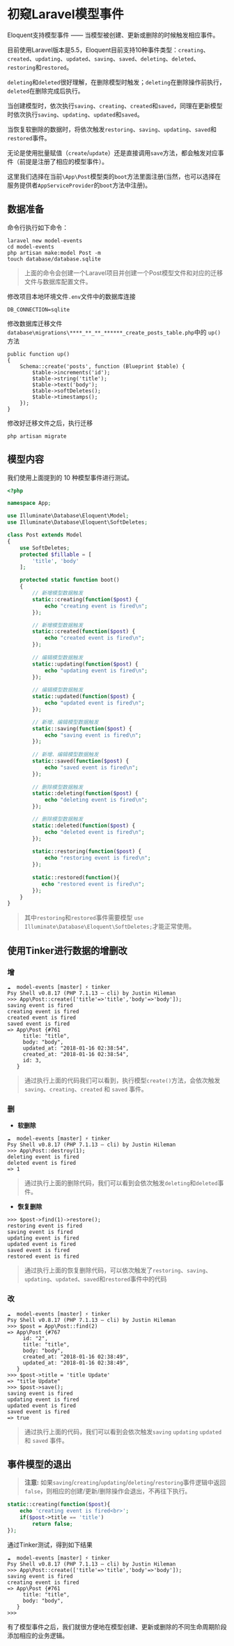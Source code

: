 # 初窥Laravel模型事件

Eloquent支持模型事件 —— 当模型被创建、更新或删除的时候触发相应事件。

目前使用Laravel版本是5.5，Eloquent目前支持10种事件类型：`creating`、`created`、`updating`、`updated`、`saving`、`saved`、`deleting`、`deleted`、`restoring`和`restored`。

`deleting`和`deleted`很好理解，在删除模型时触发；`deleting`在删除操作前执行，`deleted`在删除完成后执行。

当创建模型时，依次执行`saving`、`creating`、`created`和`saved`，同理在更新模型时依次执行`saving`、`updating`、`updated`和`saved`。

当恢复软删除的数据时，将依次触发`restoring`、`saving`、`updating`、`saved`和`restored`事件。

无论是使用批量赋值（`create`/`update`）还是直接调用`save`方法，都会触发对应事件（前提是注册了相应的模型事件）。

这里我们选择在当前`\App\Post`模型类的`boot`方法里面注册(当然，也可以选择在服务提供者`AppServiceProvider`的`boot`方法中注册)。

## 数据准备

命令行执行如下命令：

```
laravel new model-events
cd model-events
php artisan make:model Post -m
touch database/database.sqlite
```
> 上面的命令会创建一个Laravel项目并创建一个Post模型文件和对应的迁移文件与数据库配置文件。

修改项目本地环境文件`.env`文件中的数据库连接

```
DB_CONNECTION=sqlite
```

修改数据库迁移文件`database\migrations\****_**_**_******_create_posts_table.php`中的 `up()`方法

```
public function up()
{
    Schema::create('posts', function (Blueprint $table) {
        $table->increments('id');
        $table->string('title');
        $table->text('body');
        $table->softDeletes();
        $table->timestamps();
    });
}
```

修改好迁移文件之后，执行迁移

```
php artisan migrate
```

## 模型内容

我们使用上面提到的 10 种模型事件进行测试。

```php
<?php

namespace App;

use Illuminate\Database\Eloquent\Model;
use Illuminate\Database\Eloquent\SoftDeletes;

class Post extends Model
{
    use SoftDeletes;
    protected $fillable = [
        'title', 'body'
    ];

    protected static function boot()
    {
        // 新增模型数据触发
        static::creating(function($post) {
            echo "creating event is fired\n";
        });

        // 新增模型数据触发
        static::created(function($post) {
            echo "created event is fired\n";
        });
        
        // 编辑模型数据触发
        static::updating(function($post) {
            echo "updating event is fired\n";
        });
        
        // 编辑模型数据触发
        static::updated(function($post) {
            echo "updated event is fired\n";
        });

        // 新增、编辑模型数据触发
        static::saving(function($post) {
            echo "saving event is fired\n";
        });
        
        // 新增、编辑模型数据触发
        static::saved(function($post) {
            echo "saved event is fired\n";
        });
        
        // 删除模型数据触发
        static::deleting(function($post) {
            echo "deleting event is fired\n";
        });

        // 删除模型数据触发
        static::deleted(function($post) {
            echo "deleted event is fired\n";
        });
        
        static::restoring(function($post) {
            echo "restoring event is fired\n";
        });
        
        static::restored(function(){
           echo "restored event is fired\n"; 
        });
    }
}
```

> 其中`restoring`和`restored`事件需要模型 `use Illuminate\Database\Eloquent\SoftDeletes;`才能正常使用。

## 使用Tinker进行数据的增删改


### 增

```
☁  model-events [master] ⚡ tinker
Psy Shell v0.8.17 (PHP 7.1.13 — cli) by Justin Hileman
>>> App\Post::create(['title'=>'title','body'=>'body']);
saving event is fired
creating event is fired
created event is fired
saved event is fired
=> App\Post {#761
     title: "title",
     body: "body",
     updated_at: "2018-01-16 02:38:54",
     created_at: "2018-01-16 02:38:54",
     id: 3,
   }
```
> 通过执行上面的代码我们可以看到，执行模型`create()`方法，会依次触发`saving`、`creating`、`created` 和 `saved` 事件。

### 删

* **软删除**

```
☁  model-events [master] ⚡ tinker
Psy Shell v0.8.17 (PHP 7.1.13 — cli) by Justin Hileman
>>> App\Post::destroy(1);
deleting event is fired
deleted event is fired
=> 1
```

> 通过执行上面的删除代码，我们可以看到会依次触发`deleting`和`deleted`事件。

* **恢复删除**

```
>>> $post->find(1)->restore();
restoring event is fired
saving event is fired
updating event is fired
updated event is fired
saved event is fired
restored event is fired
```

> 通过执行上面的恢复删除代码，可以依次触发了`restoring`、`saving`、`updating`、`updated`、`saved`和`restored`事件中的代码

### 改

```
☁  model-events [master] ⚡ tinker
Psy Shell v0.8.17 (PHP 7.1.13 — cli) by Justin Hileman
>>> $post = App\Post::find(2)
=> App\Post {#767
     id: "2",
     title: "title",
     body: "body",
     created_at: "2018-01-16 02:38:49",
     updated_at: "2018-01-16 02:38:49",
   }
>>> $post->title = 'title Update'
=> "title Update"
>>> $post->save();
saving event is fired
updating event is fired
updated event is fired
saved event is fired
=> true
```

> 通过执行上面的代码，我们可以看到会依次触发`saving` `updating` `updated` 和 `saved` 事件。

## 事件模型的退出

> **注意:** 
如果`saving`/`creating`/`updating`/`deleting`/`restoring`事件逻辑中返回`false`，则相应的创建/更新/删除操作会退出，不再往下执行。


```php
static::creating(function($post){
    echo 'creating event is fired<br>';
    if($post->title == 'title')
        return false;
});
```

通过Tinker测试，得到如下结果

```
☁  model-events [master] ⚡ tinker
Psy Shell v0.8.17 (PHP 7.1.13 — cli) by Justin Hileman
>>> App\Post::create(['title'=>'title','body'=>'body']);
saving event is fired
creating event is fired
=> App\Post {#761
     title: "title",
     body: "body",
   }
>>>
```

有了模型事件之后，我们就很方便地在模型创建、更新或删除的不同生命周期阶段添加相应的业务逻辑。